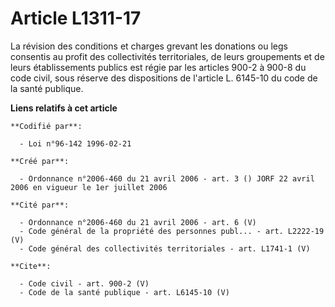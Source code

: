 # Article L1311-17

La révision des conditions et charges grevant les donations ou legs consentis au profit des collectivités territoriales, de
leurs groupements et de leurs établissements publics est régie par les articles 900-2 à 900-8 du code civil, sous réserve des
dispositions de l'article L. 6145-10 du code de la santé publique.

**Liens relatifs à cet article**

	**Codifié par**:

	  - Loi n°96-142 1996-02-21

	**Créé par**:

	  - Ordonnance n°2006-460 du 21 avril 2006 - art. 3 () JORF 22 avril 2006 en vigueur le 1er juillet 2006

	**Cité par**:

	  - Ordonnance n°2006-460 du 21 avril 2006 - art. 6 (V)
	  - Code général de la propriété des personnes publ... - art. L2222-19 (V)
	  - Code général des collectivités territoriales - art. L1741-1 (V)

	**Cite**:

	  - Code civil - art. 900-2 (V)
	  - Code de la santé publique - art. L6145-10 (V)
